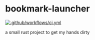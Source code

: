 # bookmark-launcher

[![.github/workflows/ci.yml](https://github.com/agustinvalencia/bookmark-launcher/actions/workflows/ci.yml/badge.svg)](https://github.com/agustinvalencia/bookmark-launcher/actions/workflows/ci.yml)

a small rust project to get my hands dirty
